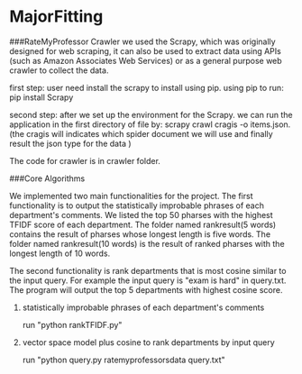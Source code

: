 # MajorFitting

###RateMyProfessor Crawler
we used the Scrapy, which was originally designed for web scraping, it can also be used to extract data using APIs (such as Amazon Associates Web Services) or as a general purpose web crawler to collect the data.

first step:
user need install the scrapy to install using pip. using pip to run:
pip install Scrapy 

second step:
after we set up the environment for the Scrapy. we can run the application in the first directory of file by:
scrapy crawl cragis -o items.json. (the cragis will indicates which spider document we will use and finally result the json type for the data )

The code for crawler is in crawler folder.

###Core Algorithms

We implemented two main functionalities for the project. The first functionality is to output the statistically improbable phrases of each department's comments. We listed the top 50 pharses with the highest TFIDF score of each department. The folder named rankresult(5 words) contains the result of pharses whose longest length is five words. The folder named rankresult(10 words) is the result of ranked pharses with the longest length of 10 words. 

The second functionality is rank departments that is most cosine similar to the input query. For example the input query is "exam is hard" in query.txt. The program will output the top 5 departments with highest cosine score.

1. statistically improbable phrases of each department's comments

   run "python rankTFIDF.py"
   
2. vector space model plus cosine to rank departments by input query

   run "python query.py ratemyprofessorsdata query.txt"

